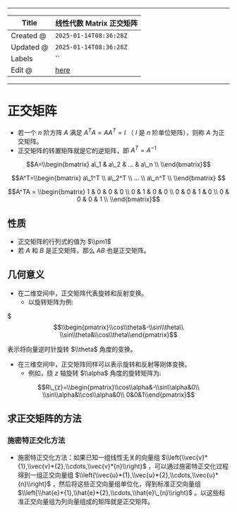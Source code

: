 -----

| Title     | 线性代数 Matrix 正交矩阵                                   |
| --------- | -------------------------------------------------- |
| Created @ | `2025-01-14T08:36:28Z`                             |
| Updated @ | `2025-01-14T08:36:28Z`                             |
| Labels    | \`\`                                               |
| Edit @    | [here](https://github.com/junxnone/math/issues/32) |

-----

# 正交矩阵

  - 若一个 $n$ 阶方阵 $A$ 满足 $A^{T}A = AA^{T}=I$ （ $I$ 是 $n$ 阶单位矩阵），则称 $A$
    为正交矩阵。
  - 正交矩阵的转置矩阵就是它的逆矩阵，即 $A^{T}=A^{-1}$

$$A=\\begin{bmatrix} a\_1 & a\_2 & ... & a\_n \\ \\end{bmatrix}$$

$$A^T=\\begin{bmatrix} a\_1^T \\ a\_2^T \\ ... \\ a\_n^T \\
\\end{bmatrix} $$

$$A^TA = \\begin{bmatrix} 1 & 0 & 0 & 0 \\ 0 & 1 & 0 & 0 \\ 0 & 0 & 1 &
0 \\ 0 & 0 & 0 & 1 \\ \\end{bmatrix}$$

## 性质

  - 正交矩阵的行列式的值为 $\\pm1$
  - 若 $A$ 和 $B$ 是正交矩阵，那么 $AB$ 也是正交矩阵。

## 几何意义

  - 在二维空间中，正交矩阵代表旋转和反射变换。
      - 以旋转矩阵为例:

$$$\\begin{pmatrix}\\cos\\theta&-\\sin\\theta\\
\\sin\\theta&\\cos\\theta\\end{pmatrix}$$

表示将向量逆时针旋转 $\\theta$ 角度的变换。

  - 在三维空间中，正交矩阵同样可以表示旋转和反射等刚体变换。
      - 例如，绕 $z$ 轴旋转 $\\alpha$ 角度的旋转矩阵为:

$$R\_{z}=\\begin{pmatrix}\\cos\\alpha&-\\sin\\alpha&0\\
\\sin\\alpha&\\cos\\alpha&0\\ 0&0&1\\end{pmatrix}$$

## 求正交矩阵的方法

### 施密特正交化方法

  - 施密特正交化方法：如果已知一组线性无关的向量组
    $\\left{\\vec{v}*{1},\\vec{v}*{2},\\cdots,\\vec{v}*{n}\\right}$
    ，可以通过施密特正交化过程得到一组正交向量组
    $\\left{\\vec{u}*{1},\\vec{u}*{2},\\cdots,\\vec{u}*{n}\\right}$
    ，然后将这些正交向量组单位化，得到标准正交向量组
    $\\left{\\hat{e}*{1},\\hat{e}*{2},\\cdots,\\hat{e}\_{n}\\right}$
    。以这些标准正交向量组为列向量组成的矩阵就是正交矩阵。
